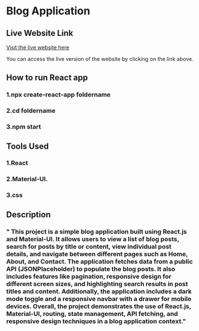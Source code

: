 # Blog Application
## Live Website Link
[Visit the live website here](https://66608d004f2a363ffcf9bf09--luxury-froyo-3158e0.netlify.app/)

You can access the live version of the website by clicking on the link above.

## How to run React app
### 1.npx create-react-app foldername
### 2.cd foldername
### 3.npm start
## Tools Used
### 1.React 
### 2.Material-UI.
### 3.css
## Description
### " This project is a simple blog application built using React.js and Material-UI. It allows users to view a list of blog posts, search for posts by title or content, view individual post details, and navigate between different pages such as Home, About, and Contact. The application fetches data from a public API (JSONPlaceholder) to populate the blog posts. It also includes features like pagination, responsive design for different screen sizes, and highlighting search results in post titles and content. Additionally, the application includes a dark mode toggle and a responsive navbar with a drawer for mobile devices. Overall, the project demonstrates the use of React.js, Material-UI, routing, state management, API fetching, and responsive design techniques in a blog application context."
